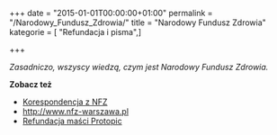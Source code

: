 +++
date = "2015-01-01T00:00:00+01:00"
permalink = "/Narodowy_Fundusz_Zdrowia/"
title = "Narodowy Fundusz Zdrowia"
kategorie = [ "Refundacja i pisma",]

+++

*Zasadniczo, wszyscy wiedzą, czym jest Narodowy Fundusz Zdrowia.*

**Zobacz też**

-   [Korespondencja z NFZ](/atopedia/Korespondencja_z_NFZ "wikilink")
-   <http://www.nfz-warszawa.pl>
-   [Refundacja maści Protopic](/atopedia/Refundacja_maści_Protopic "wikilink")
